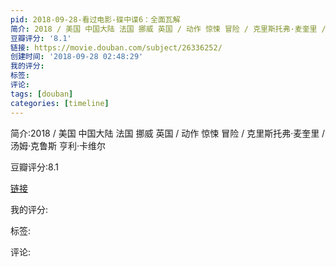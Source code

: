 ```yaml
---
pid: 2018-09-28-看过电影-碟中谍6：全面瓦解
简介: 2018 / 美国 中国大陆 法国 挪威 英国 / 动作 惊悚 冒险 / 克里斯托弗·麦奎里 / 汤姆·克鲁斯 亨利·卡维尔
豆瓣评分: '8.1'
链接: https://movie.douban.com/subject/26336252/
创建时间: '2018-09-28 02:48:29'
我的评分:
标签:
评论:
tags: [douban]
categories: [timeline]
---
```

简介:2018 / 美国 中国大陆 法国 挪威 英国 / 动作 惊悚 冒险 / 克里斯托弗·麦奎里 / 汤姆·克鲁斯 亨利·卡维尔

豆瓣评分:8.1

[链接](https://movie.douban.com/subject/26336252/)

我的评分:

标签:

评论:

